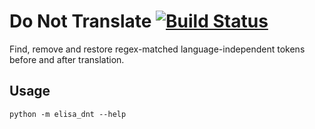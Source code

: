 # Do Not Translate [![Build Status](https://travis-ci.com/ChenghaoMou/elisa-dnt.svg?token=9nvvJ4htB9CrTskFFEhv&branch=master)](https://travis-ci.com/ChenghaoMou/elisa-dnt)

Find, remove and restore regex-matched language-independent tokens before and after translation.

## Usage

```shell
python -m elisa_dnt --help
```